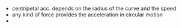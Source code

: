 - centripetal acc. depends on the radius of the curve and the speed
- any kind of force provides the acceleration in circular motion
- 